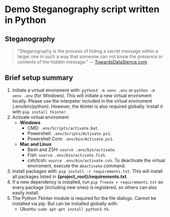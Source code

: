 # Demo Steganography script written in Python

## Steganography
> "Steganography is the process of hiding a secret message within a larger one in such a way that someone can not know the presence or contents of the hidden message."
-- [TowardsDataSience.com](https://towardsdatascience.com/hiding-data-in-an-image-image-steganography-using-python-e491b68b1372)

## Brief setup summary
1. Initiate a virtual enviroment with: `python3 -m venv .env` or `python -m venv .env` (for Windows). 
This will initiate a new virtual enviroment locally. Please use the interpeter included in the virtual enviroment (.env/bin/python).
However, the tkinter is also required globally. Install it with `pip install tkinter`.
2. Activate virtual enviroment
    - **Windows**
        - CMD: `.env/Scripts/activate.bat`.
        - Powershell: `.env/Scripts/Activate.ps1`.
        - Powershell Core: `.env/bin/Activate.ps1`.
    - **Mac and Linux**
        - Bash and ZSH: `source .env/bin/activate`.
        - Fish: `source .env/bin/activate.fish`.
        - csh/tcsh: `source .env/bin/activate.csh`.
    To deactivate the virtual enviroment, execute the `deactivate` command.
3. Install packages with: `pip install -r requirements.txt`. 
This will install all packages listed in __{project_root}/requirements.txt__.
4. If a new dependency is installed, run `pip freeze > requirements.txt` so every package (including new ones) is registered, so others
can also easily install.
5. The Python Tkinter module is required for the file dialogs. Cannot be installed via pip. But can be installed globally with:
    - Ubuntu: `sudo apt-get install python3-tk`.